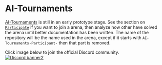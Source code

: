 # AI-Tournaments
[AI-Tournaments](https://ai-tournaments.github.io/AI-Tournaments/) is still in an early prototype stage. See the section on [`Participate`](https://github.com/AI-Tournaments/AI-Tournaments#Participate) if you want to join a arena, then analyze how other have solved the arena until better documentation has been written. The name of the repository will be the name used in the arena, except if it starts with `AI-Tournaments-Participant-` then that part is removed.

Click image below to join the official Discord community.
<br>[![Discord banner2](https://discord.com/api/guilds/765291928454823936/widget.png?style=banner2)](https://discord.gg/jhUJNsN)
